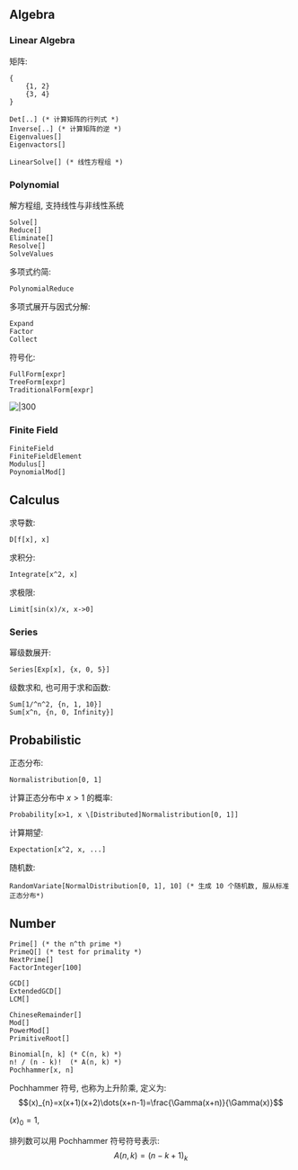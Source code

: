 ## Algebra

### Linear Algebra

矩阵:
```wolfram
{
	{1, 2}
	{3, 4}
}
```

```wolfram
Det[..] (* 计算矩阵的行列式 *)
Inverse[..] (* 计算矩阵的逆 *)
Eigenvalues[]
Eigenvactors[]

LinearSolve[] (* 线性方程组 *)
```

### Polynomial

解方程组, 支持线性与非线性系统
```wolfram
Solve[]
Reduce[]
Eliminate[] 
Resolve[]
SolveValues
```

多项式约简:
```wolfram
PolynomialReduce

```

多项式展开与因式分解:
```wolfram
Expand
Factor
Collect
```

符号化:
```wolfram
FullForm[expr]
TreeForm[expr]
TraditionalForm[expr]
```
![|300](../../../attach/Pasted%20image%2020240502130906.avif)

### Finite Field

```wolfram
FiniteField
FiniteFieldElement
Modulus[]
PoynomialMod[]

```

## Calculus

求导数:

```wolfram
D[f[x], x]
```

求积分:

```wolfram
Integrate[x^2, x]
```

求极限:

```wolfram
Limit[sin(x)/x, x->0]
```

### Series

幂级数展开:

```wolfram
Series[Exp[x], {x, 0, 5}]
```

级数求和, 也可用于求和函数:

```wolfram
Sum[1/^n^2, {n, 1, 10}]
Sum[x^n, {n, 0, Infinity}]
```

## Probabilistic

正态分布:

```wolfram
Normalistribution[0, 1]
```

计算正态分布中 $x>1$ 的概率:
```wolfram
Probability[x>1, x \[Distributed]Normalistribution[0, 1]]
```

计算期望:
```wolfram
Expectation[x^2, x, ...]
```

随机数:
```wolfram
RandomVariate[NormalDistribution[0, 1], 10] (* 生成 10 个随机数, 服从标准正态分布*)
```

## Number

```wolfram
Prime[] (* the n^th prime *)
PrimeQ[] (* test for primality *)
NextPrime[]
FactorInteger[100]

GCD[]
ExtendedGCD[]
LCM[]

ChineseRemainder[]
Mod[]
PowerMod[]
PrimitiveRoot[]

Binomial[n, k] (* C(n, k) *)
n! / (n - k)!  (* A(n, k) *)
Pochhammer[x, n]
```

Pochhammer 符号, 也称为上升阶乘, 定义为: $$(x)_{n}=x(x+1)(x+2)\dots(x+n-1)=\frac{\Gamma(x+n)}{\Gamma(x)}$$

$(x)_{0}=1$, 

排列数可以用 Pochhammer 符号符号表示: $$A(n,k)=(n-k+1)_{k}$$
